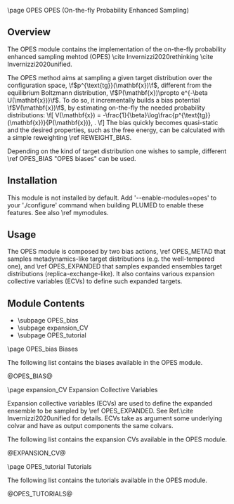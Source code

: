 \page OPES OPES (On-the-fly Probability Enhanced Sampling)

<!-- 
description: On-the-fly Probability Enhanced Sampling (OPES)
authors: Michele Invernizzi
reference: \cite Invernizzi2020rethinking \cite Invernizzi2020unified
-->

## Overview

The OPES module contains the implementation of the on-the-fly probability enhanced sampling mehtod (OPES) \cite Invernizzi2020rethinking \cite Invernizzi2020unified.

The OPES method aims at sampling a given target distribution over the configuration space, \f$p^{\text{tg}}(\mathbf{x})\f$,
different from the equilibrium Boltzmann distribution, \f$P(\mathbf{x})\propto e^{-\beta U(\mathbf{x})}\f$.
To do so, it incrementally builds a bias potential \f$V(\mathbf{x})\f$, by estimating on-the-fly the needed probability distributions:
\f[
V(\mathbf{x}) = -\frac{1}{\beta}\log\frac{p^{\text{tg}}(\mathbf{x})}{P(\mathbf{x})}\, .
\f]
The bias quickly becomes quasi-static and the desired properties, such as the free energy, can be calculated with a simple reweighting \ref REWEIGHT_BIAS.

Depending on the kind of target distribution one wishes to sample, different \ref OPES_BIAS "OPES biases" can be used.

## Installation 
This module is not installed by default. Add '\-\-enable-modules=opes' to your './configure' command when building PLUMED to enable these features. See also \ref mymodules.

## Usage
The OPES module is composed by two bias actions, \ref OPES_METAD that samples metadynamics-like target distributions (e.g. the well-tempered one),
and \ref OPES_EXPANDED that samples expanded ensembles target distributions (replica-exchange-like).
It also contains various expansion collective variables (ECVs) to define such expanded targets.

## Module Contents
- \subpage OPES_bias
- \subpage expansion_CV
- \subpage OPES_tutorial

\page OPES_bias Biases

The following list contains the biases available in the OPES module.

@OPES_BIAS@

\page expansion_CV Expansion Collective Variables

Expansion collective variables (ECVs) are used to define the expanded ensemble to be sampled by \ref OPES_EXPANDED.
See Ref.\cite Invernizzi2020unified for details.
ECVs take as argument some underlying colvar and have as output components the same colvars.

The following list contains the expansion CVs available in the OPES module.

@EXPANSION_CV@

\page OPES_tutorial Tutorials

The following list contains the tutorials available in the OPES module.

@OPES_TUTORIALS@

